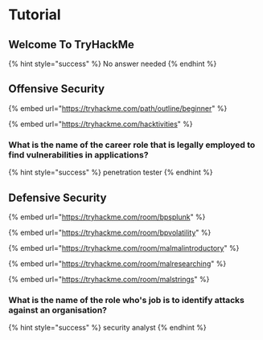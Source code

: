 # Tutorial

## Welcome To TryHackMe

{% hint style="success" %}
No answer needed
{% endhint %}

## Offensive Security

{% embed url="https://tryhackme.com/path/outline/beginner" %}

{% embed url="https://tryhackme.com/hacktivities" %}

### What is the name of the career role that is legally employed to find vulnerabilities in applications?

{% hint style="success" %}
penetration tester
{% endhint %}

## Defensive Security

{% embed url="https://tryhackme.com/room/bpsplunk" %}

{% embed url="https://tryhackme.com/room/bpvolatility" %}

{% embed url="https://tryhackme.com/room/malmalintroductory" %}

{% embed url="https://tryhackme.com/room/malresearching" %}

{% embed url="https://tryhackme.com/room/malstrings" %}

### What is the name of the role who's job is to identify attacks against an organisation?

{% hint style="success" %}
security analyst
{% endhint %}

